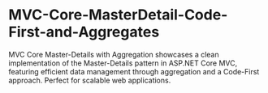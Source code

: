# MVC-Core-MasterDetail-Code-First-and-Aggregates
MVC Core Master-Details with Aggregation showcases a clean implementation of the Master-Details pattern in ASP.NET Core MVC, featuring efficient data management through aggregation and a Code-First approach. Perfect for scalable web applications.
